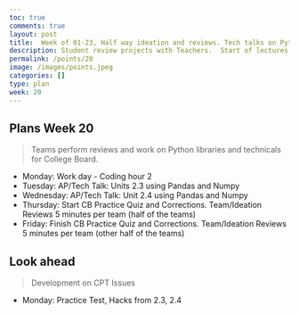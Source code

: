 ```yaml
---
toc: true
comments: true
layout: post
title:  Week of 01-23, Half way ideation and reviews. Tech talks on Python library pandas.
description: Student review projects with Teachers.  Start of lectures on data tools and correlation to College Board.
permalink: /points/20
image: /images/points.jpeg
categories: []
type: plan
week: 20
---
```


## Plans Week 20
> Teams perform reviews and work on Python libraries and technicals for College Board.
- Monday: Work day - Coding hour 2
- Tuesday: AP/Tech Talk: Units 2.3 using Pandas and Numpy
- Wednesday: AP/Tech Talk: Unit 2.4 using Pandas and Numpy
- Thursday: Start CB Practice Quiz and Corrections. Team/Ideation Reviews 5 minutes per team (half of the teams)
- Friday: Finish CB Practice Quiz and Corrections.  Team/Ideation Reviews 5 minutes per team (other half of the teams)

## Look ahead
> Development on CPT Issues
- Monday: Practice Test, Hacks from 2.3, 2.4
